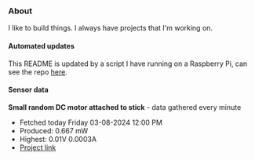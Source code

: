 ### About
I like to build things. I always have projects that I'm working on.

#### Automated updates
This README is updated by a script I have running on a Raspberry Pi, can see the repo [here](https://github.com/jdc-cunningham/raspi-git-repo-updater).

#### Sensor data


**Small random DC motor attached to stick** - data gathered every minute
- Fetched today Friday 03-08-2024 12:00 PM
- Produced: 0.667 mW
- Highest: 0.01V 0.0003A
- [Project link](https://github.com/jdc-cunningham/turbine-raspi)